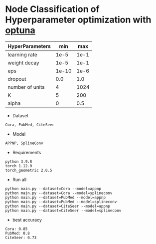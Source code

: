 # Node Classification of Hyperparameter optimization with [optuna](https://optuna.org/)

|HyperParameters|min|max|
|-----|---|---|
|learning rate|1e-5|1e-1|
|weight decay|1e-5|1e-1|
|eps|1e-10|1e-6|
|dropout|0.0|1.0|
|number of units|4|1024|
|K|5|200|
|alpha|0|0.5|

- Dataset
```
Cora, PubMed, CiteSeer
```

- Model
```
APPNP, SplineConv
```

- Requirements
```
python 3.9.8
torch 1.12.0
torch_geometric 2.0.5
```

- Run all 
```
python main.py --dataset=Cora --model=appnp
python main.py --dataset=Cora --model=splineconv
python main.py --dataset=PubMed --model=appnp
python main.py --dataset=PubMed --model=splineconv
python main.py --dataset=CiteSeer --model=appnp
python main.py --dataset=CiteSeer --model=splineconv
```
- best accuracy
```
Cora: 0.85
PubMed: 0.8
CiteSeer: 0.73
```
